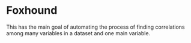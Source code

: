 # Foxhound

This has the main goal of automating the process of finding correlations among many variables in a dataset and one main variable.

